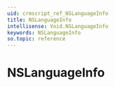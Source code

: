```yaml
---
uid: crmscript_ref_NSLanguageInfo
title: NSLanguageInfo
intellisense: Void.NSLanguageInfo
keywords: NSLanguageInfo
so.topic: reference
---
```


# NSLanguageInfo
